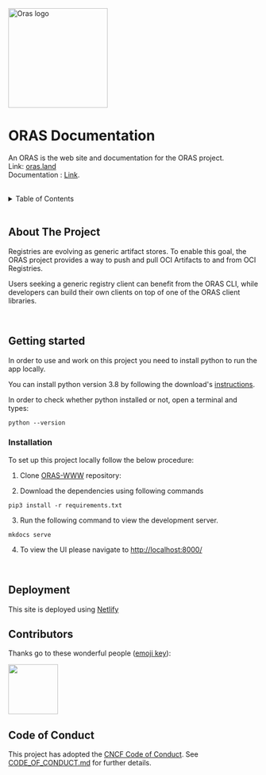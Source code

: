 
<img src="https://github.com/oras-project/oras-www/raw/main/docs/assets/images/oras.png" alt="Oras logo" height ="auto" width="200" />
<br />

<h1>ORAS Documentation</h1>
 
An ORAS is the web site and documentation for the ORAS project.
<br>
Link: [oras.land](https://oras.land/)
<br>
Documentation : [Link](/docs/index.md).



<br>

<details>
  <summary>Table of Contents</summary>
  <ol>
    <li>
      <a href="#about-the-project">About The Project</a>
    </li>
    <li>
      <a href="#getting-started">Getting Started</a>
      <ul>
        <li><a href="#prerequisites">Prerequisites</a></li>
        <li><a href="#installation">Installation</a></li>
      </ul>
    </li>
    <li><a href="#developer-notes">Developer notes</a>
    </li>
    <li><a href="#how-to-get-involved">How to Get Involved?</a></li>
    <li><a href="#contributors">Contributors</a></li>
    <li><a href="#license">Code Of Conduct</a></li>
  </ol>
</details>
<br >

## About The Project
Registries are evolving as generic artifact stores. To enable this goal, the ORAS project provides a way to push and pull OCI Artifacts to and from OCI Registries.

Users seeking a generic registry client can benefit from the ORAS CLI, while developers can build their own clients on top of one of the ORAS client libraries.

<br>

## Getting started
In order to use and work on this project you need to install python to run the app locally.

You can install python version 3.8 by following the download's [instructions](https://www.python.org/downloads/).


In order to check whether python installed or not, open a terminal and types:

```shell
python --version
```

### Installation
To set up this project locally follow the below procedure:

1. Clone [ORAS-WWW](https://github.com/oras-project/oras-www) repository:


2. Download the dependencies using following commands
```shell
pip3 install -r requirements.txt
```
3. Run the following command to view the development server.
```
mkdocs serve
```

4. To view the UI please navigate to [http://localhost:8000/](http://localhost:8000/)


<br>

## Deployment

This site is deployed using [Netlify](https://www.netlify.com/)


## Contributors

Thanks go to these wonderful people ([emoji key](https://allcontributors.org/docs/en/emoji-key)):

<img src="https://github.com/oras-project/oras-www/raw/main/docs/assets/images/oras.png" width="100px;" />

<br>

## Code of Conduct

This project has adopted the [CNCF Code of Conduct](https://github.com/cncf/foundation/blob/master/code-of-conduct.md). See [CODE_OF_CONDUCT.md](CODE_OF_CONDUCT.md) for further details.

